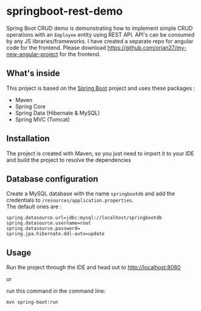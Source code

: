 # springboot-rest-demo

Spring Boot CRUD demo is demonstrating how to implement simple CRUD operations with an `Employee` entity using REST API. 
API's can be consumed by any JS libraries/frameworks. I have created a separate repo for angular code for the frontend. Please download https://github.com/orjan27/my-new-angular-project for the frontend.

## What's inside 
This project is based on the [Spring Boot](http://projects.spring.io/spring-boot/) project and uses these packages :
- Maven
- Spring Core
- Spring Data (Hibernate & MySQL)
- Spring MVC (Tomcat)

## Installation 
The project is created with Maven, so you just need to import it to your IDE and build the project to resolve the dependencies

## Database configuration 
Create a MySQL database with the name `springbootdb` and add the credentials to `/resources/application.properties`.  
The default ones are :

```
spring.datasource.url=jdbc:mysql://localhost/springbootdb
spring.datasource.username=root
spring.datasource.password=
spring.jpa.hibernate.ddl-auto=update
```

## Usage 
Run the project through the IDE and head out to [http://localhost:8080](http://localhost:8080)

or 

run this command in the command line:
```
mvn spring-boot:run
```
